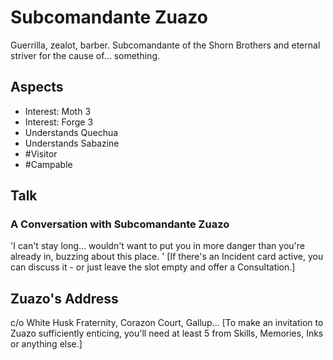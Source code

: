 # Subcomandante Zuazo
Guerrilla, zealot, barber. Subcomandante of the Shorn Brothers and eternal striver for the cause of... something.
## Aspects
- Interest: Moth 3
- Interest: Forge 3
- Understands Quechua
- Understands Sabazine
- #Visitor
- #Campable
## Talk
### A Conversation with Subcomandante Zuazo
'I can't stay long... wouldn't want to put you in more danger than you're already in, buzzing about this place. ' \[If there's an Incident card active, you can discuss it - or just leave the slot empty and offer a Consultation.]
## Zuazo's Address
c/o White Husk Fraternity, Corazon Court, Gallup... \[To make an invitation to Zuazo sufficiently enticing, you'll need at least 5 <sprite name=moth> from Skills, Memories, Inks or anything else.]